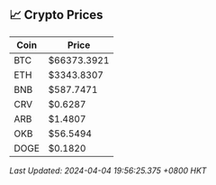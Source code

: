 ## 📈 Crypto Prices

| Coin | Price |
| ---- | ----- |
| BTC | $66373.3921 |
| ETH | $3343.8307 |
| BNB | $587.7471 |
| CRV | $0.6287 |
| ARB | $1.4807 |
| OKB | $56.5494 |
| DOGE | $0.1820 |

_Last Updated: 2024-04-04 19:56:25.375 +0800 HKT_